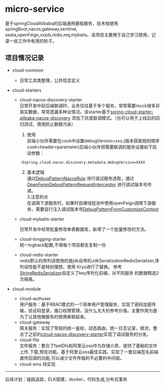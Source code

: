 # micro-service

基于springCloudAlibaba的后端通用基础服务，技术栈使用springBoot,nacos,gateway,sentinel,
seata,openFeign,xxjob,redis,mq,mybaits。该项目主要用于自己学习使用，记录一些工作中有用的轮子。

## 项目情况记录

- cloud-common
    - 日常工具类整理，公共信息定义
- cloud-starters
    - cloud-nacos-discovery-starter  
           日常开发中前后端联调时，业务往往基于多个服务，常常需要mock很多非真实数据，常常遗漏多种业情况。该starter基于[spring-cloud-starter-alibaba-nacos-discovery](https://github.com/alibaba/spring-cloud-alibaba/tree/master/spring-cloud-alibaba-starters/spring-cloud-starter-alibaba-nacos-discovery)
           添加了灰度联调模式。（也可以用于上线后的回归测试，慎用防止数据污染）
        1. 使用  
           前端小伙伴需要在cook中设置debugVersion=xxx,(版本获取规则顺序 cook>header>parameter)后端小伙伴把需要联调的服务设置如下启动参数：

       ```  
      -Dspring.cloud.nacos.discovery.metadata.debugVersion=XXXX
       ```  
        2. 基本逻辑  
      通过[DebugPatternNacosRule](src/main/java/com/zq/cloud/starter/nacos/discovery/rule/DebugPatternNacosRule.java)
      进行调试服务选取，通过[OpenFeignDebugPatternRequestInterceptor](src/main/java/com/zq/cloud/starter/nacos/discovery/NacosDiscoveryAutoConfiguration.java)
      进行调试版本号传递。  
        3.注意的点  
      在调用下游服务时，如果时自建线程池中使用openFeign调用下游服务，需要自行注入调试版本号[DebugPatternFromCustomizeContext](src/main/java/com/zq/cloud/starter/nacos/discovery/config/DebugPatternFromCustomizeContext.java)
  - cloud-mybatis-starter  
    
    日常开发中经常批量修改单表数据库，新增了一个批量修改的方法。
  - cloud-longging-starter  
    统一logback配置,不用每个项目都去复制一份
  - cloud-redis-starter  
    redis默认的序列话使用的是jdk自带的JdkSerializationRedisSerializer,序列话性能不是特别理想，使用
    Kryo进行了替换。 参考[StringRedisSerializer](org.springframework.data.redis.serializer.StringRedisSerializer)自定义了key序列化前缀，对不同服务
    的数据精选2次隔离。

- cloud-module  
    - cloud-authuser  
    用户服务：基于RBAC模式的一个简单用户管理服务，实现了密码加密传输，验证码登录，接口权限管理，没什么太大的参考价值。主要作用为是为了让其他微服务的使用串联起来。
    - cloud-gateway  
    网关服务：实现了常规的统一鉴权，动态路由，统一日志记录，限流，整合了之前的[cloud-nacos-discovery-starter]()实现了调试服务的分发。
    - cloud-file  
    文件服务：整合了fastDfs和阿里云oss作为存储介质，提供了基础的文件上传,下载,预览功能。基于阿里云oss最佳实践，实现了一套后端签名前端直传回调的功能,可以减少文件传输的不必要的中间层。
    - cloud-sms
    待实现
      


***

后续计划：链路追踪，ELK搭建，docker，代码生成,分布式事务

        

